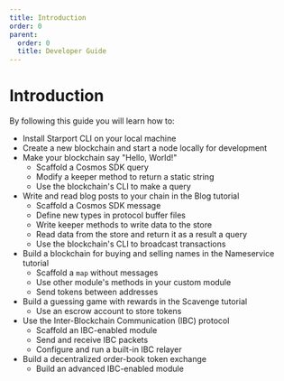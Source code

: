 ```yaml
---
title: Introduction
order: 0
parent:
  order: 0
  title: Developer Guide
---
```


# Introduction

By following this guide you will learn how to:

* Install Starport CLI on your local machine
* Create a new blockchain and start a node locally for development
* Make your blockchain say "Hello, World!"
  * Scaffold a Cosmos SDK query
  * Modify a keeper method to return a static string
  * Use the blockchain's CLI to make a query
* Write and read blog posts to your chain in the Blog tutorial
  * Scaffold a Cosmos SDK message
  * Define new types in protocol buffer files
  * Write keeper methods to write data to the store
  * Read data from the store and return it as a result a query
  * Use the blockchain's CLI to broadcast transactions
* Build a blockchain for buying and selling names in the Nameservice tutorial
  * Scaffold a `map` without messages
  * Use other module's methods in your custom module
  * Send tokens between addresses
* Build a guessing game with rewards in the Scavenge tutorial
  * Use an escrow account to store tokens
* Use the Inter-Blockchain Communication (IBC) protocol
  * Scaffold an IBC-enabled module
  * Send and receive IBC packets
  * Configure and run a built-in IBC relayer
* Build a decentralized order-book token exchange
  * Build an advanced IBC-enabled module